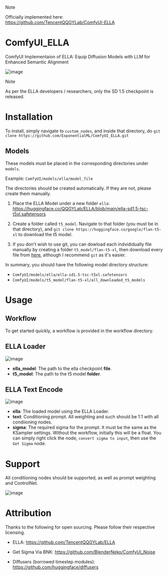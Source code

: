 > [!NOTE]
> Officially implemented here: https://github.com/TencentQQGYLab/ComfyUI-ELLA

# ComfyUI_ELLA
ComfyUI Implementaion of ELLA: Equip Diffusion Models with LLM for Enhanced Semantic Alignment

![image](https://github.com/ExponentialML/ComfyUI_ELLA/assets/59846140/dd7ce18d-5cb3-458e-b32f-18d39baf4629)


> [!NOTE]  
> As per the ELLA developers / researchers, only the SD 1.5 checkpoint is released.

# Installation

To install, simply navigate to `custom_nodes`, and inside that directory, do `git clone https://github.com/ExponentialML/ComfyUI_ELLA.git`

## Models

These models must be placed in the corresponding directories under `models`.

Example: `ComfyUI/models/ella/model_file`

The directories should be created automatically. If they are not, please create them manually.

1. Place the ELLA Model under a new folder `ella`: https://huggingface.co/QQGYLab/ELLA/blob/main/ella-sd1.5-tsc-t5xl.safetensors

2. Create a folder called `t5_model`. Navigate to that folder (you must be in that directory), and `git clone https://huggingface.co/google/flan-t5-xl` to download the t5 model.

3. If you don't wish to use git, you can dowload each indvididually file manually by creating a folder `t5_model/flan-t5-xl`, then download every file from [here](https://huggingface.co/google/flan-t5-xl/tree/main), although I recommend `git` as it's easier.

In summary, you should have the following model directory structure:

- `ComfyUI/models/ella/ella-sd1.5-tsc-t5xl.safetensors`
- `ComfyUI/models/t5_model/flan-t5-xl/all_downloaded_t5_models`

# Usage

## Workflow

To get started quickly, a workflow is provided in the workflow directory.

## ELLA Loader
![image](https://github.com/ExponentialML/ComfyUI_ELLA/assets/59846140/c137008d-64ff-4252-902b-77c43754d70d)

- **ella_model**: The path to the ella checkpoint **file**.
- **t5_model**: The path to the t5 model **folder**.

## ELLA Text Encode

![image](https://github.com/ExponentialML/ComfyUI_ELLA/assets/59846140/685221ac-b6b9-49c0-81cd-255ed32addc2)

- **ella**: The loaded model using the ELLA Loader.
- **text**: Conditioning prompt. All weighting and such should be 1:1 with all condiioning nodes.
- **sigma**: The required sigma for the prompt. It must be the same as the KSampler settings. Without the workflow, initially this will be a float. You can simply right click the node, `convert sigma to input`, then use the `Get Sigma` node.

# Support

All conditioning nodes should be supported, as well as prompt weighting and ControlNet. 

![image](https://github.com/ExponentialML/ComfyUI_ELLA/assets/59846140/18bb28e4-b886-4c24-9a72-e1ba7dc46998)

# Attribution

Thanks to the following for open sourcing. Please follow their respective licensing.

- ELLA: https://github.com/TencentQQGYLab/ELLA

- Get Sigma Via BNK: https://github.com/BlenderNeko/ComfyUI_Noise

- Diffusers (borrowed timestep modules): https://github.com/huggingface/diffusers
